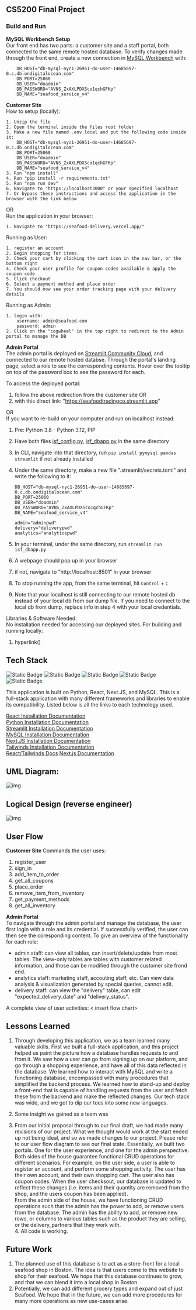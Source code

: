 ## CS5200 Final Project

### Build and Run

**MySQL Workbench Setup**  
Our front end has two parts: a customer site and a staff portal, both connected to the same remote hosted database. To verify changes made through the front end, create a new connection in [MySQL Workbench] with:

        DB_HOST="db-mysql-nyc1-26951-do-user-14685697-0.c.db.ondigitalocean.com"
        DB_PORT=25060
        DB_USER="doadmin"
        DB_PASSWORD="AVNS_ZxAXLPDXSco1qchGFKp"
        DB_NAME="seafood_service_v4"

**Customer Site**  
How to setup (locally): <br>

```MD
1. Unzip the file
2. Open the terminal inside the files root folder
3. Make a new file named .env.local and put the following code inside it:
    DB_HOST="db-mysql-nyc1-26951-do-user-14685697-0.c.db.ondigitalocean.com"
    DB_PORT=25060
    DB_USER="doadmin"
    DB_PASSWORD="AVNS_ZxAXLPDXSco1qchGFKp"
    DB_NAME="seafood_service_v4"
3. Run "npm install"
4. Run "pip install -r requirements.txt"
5. Run "npm run dev"
6. Navigate to "https://localhost3000" or your specified localhost
7. Or bypass these instructions and access the application in the browser with the link below
```

OR\
Run the application in your browser:

```
1. Navigate to "https://seafood-delivery.vercel.app/"
```

Running as User:

```
1. register an account
2. Begin shopping for items.
3. Check your cart by clicking the cart icon in the nav bar, or the bottom right
4. Check your user profile for coupon codes available & apply the coupon code
5. Click checkout
6. Select a payment method and place order
7. You should now see your order tracking page with your delivery details
```

Running as Admin:

```
1. login with:
    username: admin@seafood.com
    password: admin
2. Click on the "cogwheel" in the top right to redirect to the Admin portal to manage the DB
```

**Admin Portal**  
The admin portal is deployed on [Streamlit Community Cloud], and connected to our remote hosted databse. Through the portal's landing page, select a role to see the corresponding contents. Hover over the tooltip on top of the password box to see the password for each.

To access the deployed portal:

1. follow the above redirection from the customer site
   OR
2. with this direct link: "https://seafoodtradingco.streamlit.app"

OR  
If you want to re-build on your computer and run on localhost instead:

1.  Pre: Python 3.8 - Python 3.12, PIP
2.  Have both files [isf_config.py], [isf_dbapp.py] in the same directory
3.  In CLI, navigate into that directory, run `pip install pymysql pandas streamlit` if not already installed
4.  Under the same directory, make a new file ".streamlit/secrets.toml" and write the following to it:

        DB_HOST="db-mysql-nyc1-26951-do-user-14685697-0.c.db.ondigitalocean.com"
        DB_PORT=25060
        DB_USER="doadmin"
        DB_PASSWORD="AVNS_ZxAXLPDXSco1qchGFKp"
        DB_NAME="seafood_service_v4"

        admin="adminpwd"
        delivery="deliverypwd"
        analytics="analyticspwd"

5.  In your terminal, under the same directory, run `streamlit run isf_dbapp.py`
6.  A webpage should pop up in your browser
7.  if not, navigate to "http://localhost:8501" in your browser
8.  To stop running the app, from the same terminal, hit `Control` + `C`
9.  Note that your localhost is still connecting to our remote hosted db instead of your local db from our dump file. If you need to connect to the local db from dump, replace info in step 4 with your local credentials.

Libraries & Software Needed: <br>
No installation needed for accessing our deployed sites. For building and running locally:

1. hyperlink()

## Tech Stack<br>

![Static Badge](https://img.shields.io/badge/MySQL-hidden?logo=MySQL&logoColor=blue&labelColor=white&color=blue)
![Static Badge](https://img.shields.io/badge/Python-Hidden?logo=Python&logoColor=%233776AB&labelColor=white&color=blue)
![Static Badge](https://img.shields.io/badge/streamlit-Hidden?logo=streamlit&logoColor=red&labelColor=white&color=blue)
![Static Badge](https://img.shields.io/badge/React-hidden?logo=React&logoColor=blue&labelColor=white&color=blue)
![Static Badge](https://img.shields.io/badge/NextJs-hidden?logo=Next.Js&logoColor=black&labelColor=white&color=blue)<br>

This application is built on Python, React, Next.JS, and MySQL. This is a full-stack application with many different frameworks and libraries to enable its compatibility. Listed below is all the links to each technology used.

[React Installation Documentation](https://react.dev/learn/installation)<br>
[Python Installation Documentation](https://www.python.org/downloads/)<br>
[Streamlit Installation Documentation](https://docs.streamlit.io/library/get-started/installation) <br>
[MySQL Installation Documentation](https://dev.mysql.com/doc/mysql-installation-excerpt/5.7/en/) <br>
[Next.JS Installation Documentation](https://nextjs.org/docs/getting-started/installation) <br>
[Tailwinds Installation Documentation](https://tailwindcss.com/docs/installation) <br>
[React/Tailwinds Docs](https://tailwindcss.com/docs/guides/create-react-app)
[Next.js Documentation](https://nextjs.org/learn-pages-router/basics/create-nextjs-app)

## UML Diagram:

![img]("temp")

## Logical Design (reverse engineer)

![img](logical_design.png)

## User Flow

**Customer Site**
Commands the user uses: <br>

1. register_user
2. sign_in
3. add_item_to_order
4. get_all_coupons
5. place_order
6. remove_item_from_inventory
7. get_payment_methods
8. get_all_inventory

**Admin Portal**  
To navigate through the admin portal and manage the database, the user first login with a role and its credential.
If successfully verified, the user can then see the coresponding content. To give an overview of the functionality for each role:

- admin staff: can view all tables, can insert/delete/update from most tables. The view-only tables are tables with customer related information, and those can be modified through the customer site frond end.
- analytics staff: marketing staff, accouting staff, etc. Can view data analysis & visualization generated by special queries, cannot edit.
- delivery staff: can view the "delivery" table, can edit "expected_delivery_date" and "delivery_status".

A complete view of user activities:
< insert flow chart>

## Lessons Learned

1. Through developing this application, we as a team learned many valuable skills. First we built a full-stack application, and this project helped us paint the picture how a database handles requests to and from it. We saw how a user can go from signing up on our platform, and go through a shopping experience, and have all of this data reflected in the database. We learned how to interact with MySQL and write a functioning database, encompassed with many procedures that simplified the backend process. We learned how to stand-up and deploy a front-end that is capable of handling requests from the user and fetch these from the backend and make the reflected changes. Our tech stack was wide, and we got to dip our toes into some new languages. <br>

2. Some insight we gained as a team was <br>

3. From our initial proposal through to our final draft, we had made many revisions of our project. What we thought would work at the start ended up not being ideal, and so we made changes to our project. Please refer to our user flow diagram to see our final state. Essentially, we built two portals. One for the user experience, and one for the admin perspective. Both sides of the house guarantee functional CRUD operations for different scenarios. For example, on the user side, a user is able to register an account, and perform some shopping activity. The user has their own account, and their own shopping cart. The user also has coupon codes. When the user checksout, our database is updated to reflect these changes (i.e. items and their quantity are removed from the shop, and the users coupon has been applied). <br>
   From the admin side of the house, we have functioning CRUD operations such that the admin has the power to add, or remove users from the database. The admin has the ability to add, or remove new rows, or columns to various tables such as the product they are selling, or the delivery_partners that they work with.<br> 4. All code is working.

## Future Work

1. The planned use of this database is to act as a store-front for a local seafood shop in Boston. The idea is that users come to this website to shop for their seafood. We hope that this database continues to grow, and that we can blend it into a local shop in Boston. <br>
2. Potentially, we can add different grocery types and expand out of just Seafood. We hope that in the future, we can add more procedures for many more operations as new use-cases arise.<br>

<!-- auto references -->

[Streamlit Community Cloud]: https://streamlit.io/cloud
[MySQL Workbench]: https://dev.mysql.com/doc/mysql-installation-excerpt/5.7/en/
[isf_config.py]: isf_config.py
[isf_dbapp.py]: isf_dbapp.py
